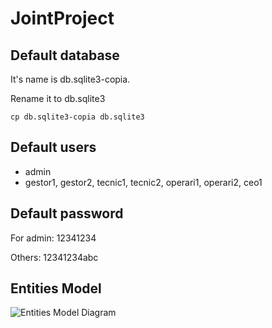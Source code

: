 # JointProject

## Default database
It's name is db.sqlite3-copia.

Rename it to db.sqlite3

    cp db.sqlite3-copia db.sqlite3

## Default users

- admin
- gestor1, gestor2, tecnic1, tecnic2, operari1, operari2, ceo1

## Default password
For admin: 12341234

Others: 12341234abc


## Entities Model

![Entities Model Diagram](http://www.plantuml.com/plantuml/png/hLDTQnGn57qslo9lVa2XBJue3ANkLaMmAhOYFfLhSZjxsKaotjoXtIx-TpDPc_dOeWWkx2Jtt9DppYIJqoZ0qhb6HGCDwXU7Xy_INyKr-HOOdBOjwUC9OXg8yPK8q_TEy4tmSa5tQUaUXJdSbFRBURjqZiRYFbYCsEgZup7AuDSz-lnGhSYYZeACGJOjpbNrLZrQW5dN73flbw49hB-kI70Fhgel4VdaHB-dUYMBfdk8iWIszvHls3JXHlrKQkTq2N6jgweV4cMhTFhrahfBZrnT29ElzHb6mzGA1P_XHGWDWjTW3BQ2DeFB5R1kcGAJRAOc7rjaaC236TuAUhlh_dR-nC5sHf947dV-q81EWZNveROOXJoKDClWanZPfF-Z0ozxzfTeF1a2_qV_hCqXk5ozIveridwTl1m8sajoE9Kz1-gDmHlCmYEZuZ0Fi1rlgnssTQgyR7fFaZim5FvDkmGNT7dNEvx5_emj4F_7n7dZggeVaifV-UFpgggXcA_ru73lZQuS-GT0k9s0Bb0KZp7EwKEdh3a3GTsG8xcoQPgnS_1qZL62TlUp8VxGhAeyfpGluHTK9o_DU8sCtk3WWLvuapt6Rra-xeACF-zYcgzbkV1RDNJUSkZQrChZhFSXI8fdibQYZCiIEDy0IOzSrIYznvEdlSZawXuSd8nEJkL3JrXUhygUp6czMCPolAoOonvNupm9tKazdgEPgaxHsyurlm00)
